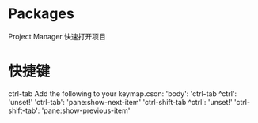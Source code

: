 # Packages
Project Manager 快速打开项目

# 快捷键
ctrl-tab
Add the following to your keymap.cson:
'body':
  'ctrl-tab ^ctrl': 'unset!'
  'ctrl-tab': 'pane:show-next-item'
  'ctrl-shift-tab ^ctrl': 'unset!'
  'ctrl-shift-tab': 'pane:show-previous-item'
